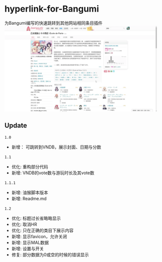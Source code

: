 # hyperlink-for-Bangumi
为Bangumi编写的快速跳转到其他网站相同条目插件
![example](example.webp)


## Update

`1.0`
-  新增： 可跳转到VNDB，展示封面、日期与分数
  
`1.1`
- 优化: 重构部分代码
- 新增: VNDB的vote数与游玩时长及其vote数

`1.1.1`
- 新增: 油猴脚本版本
- 新增: Readme.md

`1.2`
- 优化: 标题过长省略略显示
- 优化: 取消HR
- 优化: 只在正确的类目下展示内容
- 新增: 显示favicon，允许关闭
- 新增: 显示MAL数据
- 新增: 设置与开关
- 修复: 部分数据为0或空的时候的错误显示
